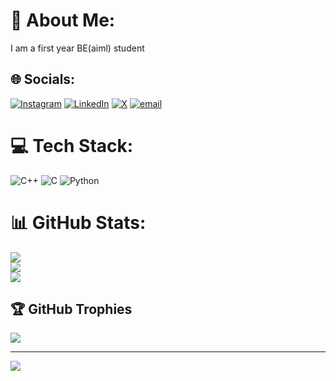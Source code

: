 # 💫 About Me:
I am a first year BE(aiml) student


## 🌐 Socials:
[![Instagram](https://img.shields.io/badge/Instagram-%23E4405F.svg?logo=Instagram&logoColor=white)](https://instagram.com/hackcult) [![LinkedIn](https://img.shields.io/badge/LinkedIn-%230077B5.svg?logo=linkedin&logoColor=white)](https://linkedin.com/in/shreyasananthamurthy) [![X](https://img.shields.io/badge/X-black.svg?logo=X&logoColor=white)](https://x.com/Shreyassss16) [![email](https://img.shields.io/badge/Email-D14836?logo=gmail&logoColor=white)](mailto:shreyasananthamurthy@gmail.com) 

# 💻 Tech Stack:
![C++](https://img.shields.io/badge/c++-%2300599C.svg?style=flat&logo=c%2B%2B&logoColor=white) ![C](https://img.shields.io/badge/c-%2300599C.svg?style=flat&logo=c&logoColor=white) ![Python](https://img.shields.io/badge/python-3670A0?style=flat&logo=python&logoColor=ffdd54)
# 📊 GitHub Stats:
![](https://github-readme-stats.vercel.app/api?username=shreyasananthamurthy-ui&theme=tokyonight&hide_border=false&include_all_commits=true&count_private=true)<br/>
![](https://nirzak-streak-stats.vercel.app/?user=shreyasananthamurthy-ui&theme=tokyonight&hide_border=false)<br/>
![](https://github-readme-stats.vercel.app/api/top-langs/?username=shreyasananthamurthy-ui&theme=tokyonight&hide_border=false&include_all_commits=true&count_private=true&layout=compact)

## 🏆 GitHub Trophies
![](https://github-profile-trophy.vercel.app/?username=shreyasananthamurthy-ui&theme=onedark&no-frame=false&no-bg=false&margin-w=4)

---
[![](https://visitcount.itsvg.in/api?id=shreyasananthamurthy-ui&icon=8&color=0)](https://visitcount.itsvg.in)

<!-- Proudly created with GPRM ( https://gprm.itsvg.in ) -->
